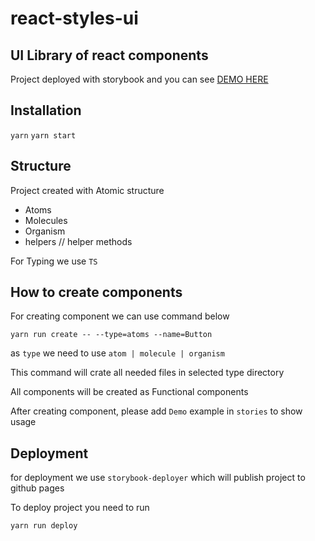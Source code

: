 # react-styles-ui

## UI Library of react components

Project deployed with storybook and you can see
[DEMO HERE](https://hovakimyan.github.io/react-ui/)

## Installation


`yarn`
`yarn start`

## Structure

Project created with Atomic structure

-   Atoms
-   Molecules
-   Organism
-   helpers // helper methods

For Typing we use `TS`

## How to create components

For creating component we can use command below

`yarn run create -- --type=atoms --name=Button`

as `type` we need to use `atom | molecule | organism`

This command will crate all needed files in selected type directory

All components will be created as Functional components

After creating component, please add `Demo` example in `stories` to show usage

## Deployment

for deployment we use `storybook-deployer` which will publish project to github pages

To deploy project you need to run

`yarn run deploy`
